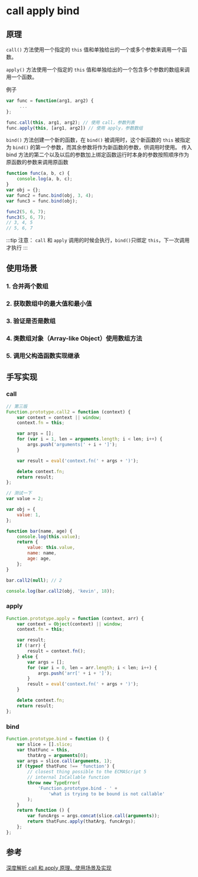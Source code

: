 # call apply bind

## 原理

`call()` 方法使用一个指定的 `this` 值和单独给出的一个或多个参数来调用一个函数。

`apply()` 方法使用一个指定的 `this` 值和单独给出的一个包含多个参数的数组来调用一个函数。

例子

```javascript
var func = function(arg1, arg2) {
     ...
};

func.call(this, arg1, arg2); // 使用 call，参数列表
func.apply(this, [arg1, arg2]) // 使用 apply，参数数组

```

`bind()` 方法创建一个新的函数，在 `bind()` 被调用时，这个新函数的 `this` 被指定为 `bind()` 的第一个参数，而其余参数将作为新函数的参数，供调用时使用。
传入 bind 方法的第二个以及以后的参数加上绑定函数运行时本身的参数按照顺序作为原函数的参数来调用原函数

```javascript
function func(a, b, c) {
    console.log(a, b, c);
}
var obj = {};
var func2 = func.bind(obj, 3, 4);
var func3 = func.bind(obj);

func2(5, 6, 7);
func3(5, 6, 7);
// 3, 4, 5
// 5, 6, 7
```

:::tip
注意：
`call` 和 `apply` 调用的时候会执行，`bind()`只绑定 `this`，下一次调用才执行
:::

## 使用场景

### 1. 合并两个数组

### 2. 获取数组中的最大值和最小值

### 3. 验证是否是数组

### 4. 类数组对象（Array-like Object）使用数组方法

### 5. 调用父构造函数实现继承

## 手写实现

### call

```javascript
// 第三版
Function.prototype.call2 = function (context) {
    var context = context || window;
    context.fn = this;

    var args = [];
    for (var i = 1, len = arguments.length; i < len; i++) {
        args.push('arguments[' + i + ']');
    }

    var result = eval('context.fn(' + args + ')');

    delete context.fn;
    return result;
};

// 测试一下
var value = 2;

var obj = {
    value: 1,
};

function bar(name, age) {
    console.log(this.value);
    return {
        value: this.value,
        name: name,
        age: age,
    };
}

bar.call2(null); // 2

console.log(bar.call2(obj, 'kevin', 18));
```

### apply

```javascript
Function.prototype.apply = function (context, arr) {
    var context = Object(context) || window;
    context.fn = this;

    var result;
    if (!arr) {
        result = context.fn();
    } else {
        var args = [];
        for (var i = 0, len = arr.length; i < len; i++) {
            args.push('arr[' + i + ']');
        }
        result = eval('context.fn(' + args + ')');
    }

    delete context.fn;
    return result;
};
```

### bind

```javascript
Function.prototype.bind = function () {
    var slice = [].slice;
    var thatFunc = this,
        thatArg = arguments[0];
    var args = slice.call(arguments, 1);
    if (typeof thatFunc !== 'function') {
        // closest thing possible to the ECMAScript 5
        // internal IsCallable function
        throw new TypeError(
            'Function.prototype.bind - ' +
                'what is trying to be bound is not callable'
        );
    }
    return function () {
        var funcArgs = args.concat(slice.call(arguments));
        return thatFunc.apply(thatArg, funcArgs);
    };
};
```

## 参考

[深度解析 call 和 apply 原理、使用场景及实现](https://muyiy.cn/blog/3/3.3.html#%E4%BD%BF%E7%94%A8%E5%9C%BA%E6%99%AF)
